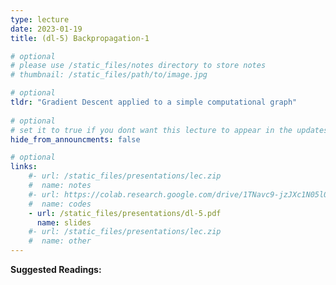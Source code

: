 ```yaml
---
type: lecture
date: 2023-01-19
title: (dl-5) Backpropagation-1

# optional
# please use /static_files/notes directory to store notes
# thumbnail: /static_files/path/to/image.jpg

# optional
tldr: "Gradient Descent applied to a simple computational graph"
  
# optional
# set it to true if you dont want this lecture to appear in the updates section
hide_from_announcments: false

# optional
links: 
    #- url: /static_files/presentations/lec.zip
    #  name: notes
    #- url: https://colab.research.google.com/drive/1TNavc9-jzJXc1N05l06KYfgaSmu7zqxN?usp=sharing
    #  name: codes
    - url: /static_files/presentations/dl-5.pdf
      name: slides
    #- url: /static_files/presentations/lec.zip
    #  name: other
---
```


**Suggested Readings:**

